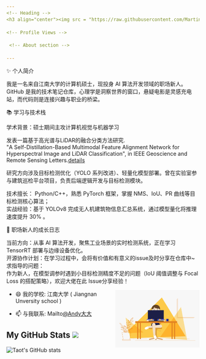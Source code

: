 ```yaml
---
<!-- Heading -->
<h3 align="center"><img src = "https://raw.githubusercontent.com/MartinHeinz/MartinHeinz/master/wave.gif" width = 30px> 你好! 我是Andy大大</h3>

<!-- Profile Views -->

 <!-- About section -->

---
```

✨ 个人简介

我是一名来自江南大学的计算机硕士，现投身 AI 算法开发领域的职场新人。GitHub 是我的技术笔记仓库，心理学是洞察世界的窗口，悬疑电影是灵感充电站，而代码则是连接兴趣与职业的桥梁。

📚 学习与技术栈

学术背景：硕士期间主攻计算机视觉与机器学习

发表一篇基于高光谱与LiDAR的融合分类方法研究.<br> 
"A Self-Distillation-Based Multimodal Feature Alignment Network for Hyperspectral Image and LiDAR Classification", in IEEE Geoscience and Remote Sensing Letters.[details](https://github.com/andyleader/DFANet)

研究方向涉及目标检测优化（YOLO 系列改进）、轻量化模型部署。曾在实验室参与建筑巡检平台项目，负责后端逻辑开发与目标检测模块。

技术擅长：
Python/C++，熟悉 PyTorch 框架，掌握 NMS、IoU、PR 曲线等目标检测核心算法；<br>
实战经验：基于 YOLOv8 完成无人机建筑物信息汇总系统，通过模型量化将推理速度提升 30% 。

💼 职场新人的成长日志

当前方向：从事 AI 算法开发，聚焦工业场景的实时检测系统，正在学习 TensorRT 部署与边缘设备优化。<br>
开源协作计划：在学习过程中，会将有价值和有意义的issue及时分享在仓库中~<br>
求指导的问题：<br>
作为新人，在模型调参时遇到小目标检测精度不足的问题（IoU 阈值调整与 Focal Loss 的搭配策略），欢迎大佬在此 Issue分享经验！

<!-- code gif-->
<img align="right" alt="GIF" src="./code.gif" width="220" height="150" />

- 😄 我的学校: 江南大学 ( Jiangnan Unversity school ) 

- 📫 与我联系: Mailto[@Andy大大](mailto:mao19980704@163.com)

<!-- About section: END -->

<!-- GitHub section -->

##  My GitHub Stats <img src = "https://i.pinimg.com/originals/65/c4/f4/65c4f452571be1261e9c623f7da488ac.gif" width = 40px> 
 
![Taot's GitHub stats](https://github-readme-stats.vercel.app/api?username=andyleader)

<!-- THE END -->



<!--
**andyleader/andyleader** is a ✨ _special_ ✨ repository because its `README.md` (this file) appears on your GitHub profile.

Here are some ideas to get you started:

- 🔭 I’m currently working on ...
- 🌱 I’m currently learning ...
- 👯 I’m looking to collaborate on ...
- 🤔 I’m looking for help with ...
- 💬 Ask me about ...
- 📫 How to reach me: ...
- 😄 Pronouns: ...
- ⚡ Fun fact: ...
-->
